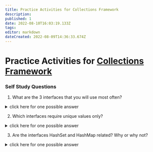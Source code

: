 ```yaml
---
title: Practice Activities for Collections Framework
description: 
published: 1
date: 2022-08-10T16:03:19.133Z
tags: 
editor: markdown
dateCreated: 2022-08-09T14:36:33.674Z
---
```


# Practice Activities for [Collections Framework](/dataStructures/collectionsFramework)



### Self Study Questions
1. What are the 3 interfaces that you will use most often?
<details>
<summary>click here for one possible answer</summary>

Set, List, and Map.
</details>

2. Which interfaces require unique values only?
<details>
<summary>click here for one possible answer</summary>
  
List and Map.
</details>

3. Are the interfaces HashSet and HashMap related? Why or why not?
<details>
<summary>click here for one possible answer</summary>
  
No, they are not. The second part of the name reveals its relatedness.
</details>



